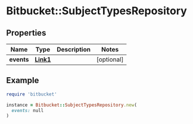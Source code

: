 # Bitbucket::SubjectTypesRepository

## Properties

| Name | Type | Description | Notes |
| ---- | ---- | ----------- | ----- |
| **events** | [**Link1**](Link1.md) |  | [optional] |

## Example

```ruby
require 'bitbucket'

instance = Bitbucket::SubjectTypesRepository.new(
  events: null
)
```

